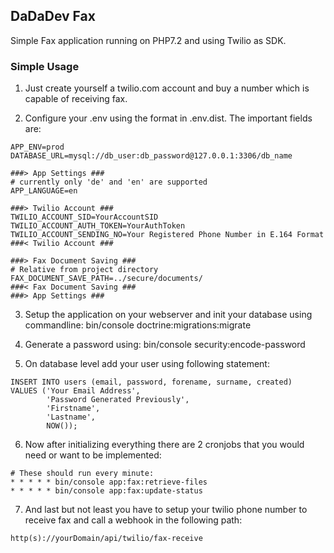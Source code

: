 ## DaDaDev Fax

Simple Fax application running on PHP7.2 and using Twilio as SDK. 

### Simple Usage

1. Just create yourself a twilio.com account and buy a number which is capable of receiving fax.

2. Configure your .env using the format in .env.dist. The important fields are:
```
APP_ENV=prod
DATABASE_URL=mysql://db_user:db_password@127.0.0.1:3306/db_name

###> App Settings ###
# currently only 'de' and 'en' are supported
APP_LANGUAGE=en

###> Twilio Account ###
TWILIO_ACCOUNT_SID=YourAccountSID
TWILIO_ACCOUNT_AUTH_TOKEN=YourAuthToken
TWILIO_ACCOUNT_SENDING_NO=Your Registered Phone Number in E.164 Format
###< Twilio Account ###

###> Fax Document Saving ###
# Relative from project directory
FAX_DOCUMENT_SAVE_PATH=../secure/documents/
###< Fax Document Saving ###
###> App Settings ###
```

3. Setup the application on your webserver and init your database using commandline:
bin/console doctrine:migrations:migrate

4. Generate a password using: bin/console security:encode-password

5. On database level add your user using following statement:
```
INSERT INTO users (email, password, forename, surname, created)
VALUES ('Your Email Address',
        'Password Generated Previously',
        'Firstname',
        'Lastname',
        NOW());
```

6. Now after initializing everything there are 2 cronjobs that you would need or want to be implemented:
```
# These should run every minute:
* * * * * bin/console app:fax:retrieve-files
* * * * * bin/console app:fax:update-status
```

7. And last but not least you have to setup your twilio phone number to receive fax and call a webhook in the following path:
```
http(s)://yourDomain/api/twilio/fax-receive
```